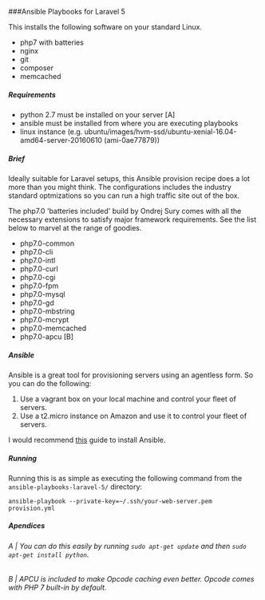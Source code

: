 ###Ansible Playbooks for Laravel 5

This installs the following software on your standard Linux.

* php7 with batteries
* nginx
* git
* composer
* memcached

##### Requirements 

* python 2.7 must be installed on your server [A]
* ansible must be installed from where you are executing playbooks
* linux instance (e.g. ubuntu/images/hvm-ssd/ubuntu-xenial-16.04-amd64-server-20160610 (ami-0ae77879))

##### Brief

Ideally suitable for Laravel setups, this Ansible provision recipe does a lot more than you might think. The configurations includes the industry standard optmizations so you can run a high traffic site out of the box. 

The php7.0 'batteries included' build by Ondrej Sury comes with all the necessary extensions to satisfy major framework requirements. See the list below to marvel at the range of goodies.


* php7.0-common
* php7.0-cli
* php7.0-intl
* php7.0-curl
* php7.0-cgi
* php7.0-fpm
* php7.0-mysql
* php7.0-gd
* php7.0-mbstring
* php7.0-mcrypt
* php7.0-memcached
* php7.0-apcu [B]

##### Ansible

Ansible is a great tool for provisioning servers using an agentless form. So you can do the following:

1. Use a vagrant box on your local machine and control your fleet of servers.
2. Use a t2.micro instance on Amazon and use it to control your fleet of servers.

I would recommend [this](https://serversforhackers.com/video/ansible-installation-and-basics) guide to install Ansible.

##### Running

Running this is as simple as executing the following command from the `ansible-playbooks-laravel-5/` directory:

`ansible-playbook --private-key=~/.ssh/your-web-server.pem provision.yml`

##### Apendices

###### A | _You can do this easily by running `sudo apt-get update` and then `sudo apt-get install python`_.

###### B | _APCU is included to make Opcode caching even better. Opcode comes with PHP 7 built-in by default_.
